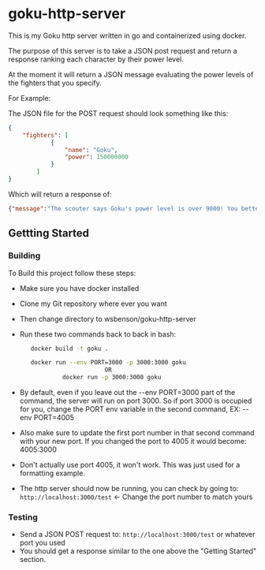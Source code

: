 # goku-http-server

This is my Goku http server written in go and containerized using docker.

The purpose of this server is to take a JSON post request and return a response ranking each character by their power level.

At the moment it will return a JSON message evaluating the power levels of the fighters that you specify.

For Example:

The JSON file for the POST request should look something like this:

```json
{
	"fighters": [
			{
				"name": "Goku",
				"power": 150000000
			}
		]
}
```

Which will return a response of:

```json
{"message":"The scouter says Goku's power level is over 9000! You better start running."}
```

## Gettting Started

### Building

To Build this project follow these steps:
- Make sure you have docker installed
- Clone my Git repository where ever you want
- Then change directory to wsbenson/goku-http-server
- Run these two commands back to back in bash:
    ```bash
       docker build -t goku .

       docker run --env PORT=3000 -p 3000:3000 goku
                            OR
                docker run -p 3000:3000 goku
    ```
- By default, even if you leave out the --env PORT=3000 part of the command, the server will run on port 3000. So if port 3000 is occupied for you, change the PORT env variable in the second command, EX: --env PORT=4005
- Also make sure to update the first port number in that second command with your new port. If you changed the port to 4005 it would become: 4005:3000
- Don't actually use port 4005, it won't work. This was just used for a formatting example.

- The http server should now be running, you can check by going to:
    `http://localhost:3000/test`   <- Change the port number to match yours



### Testing

- Send a JSON POST request to: `http://localhost:3000/test` or whatever port you used
- You should get a response similar to the one above the "Getting Started" section.